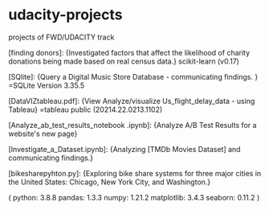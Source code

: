 # udacity-projects
projects of FWD/UDACITY track


[finding donors]:
{Investigated factors that affect the likelihood of charity donations being made based on real census data.}
scikit-learn (v0.17)

[SQlite]:
{Query a Digital Music Store Database - communicating findings. }
=SQLite Version 3.35.5

[DataVIZtableau.pdf]:
{View Analyze/visualize Us_flight_delay_data - using Tableau}
=tableau public (20214.22.0213.1102)

[Analyze_ab_test_results_notebook .ipynb]:
{Analyze A/B Test Results for a website's new page}

[Investigate_a_Dataset.ipynb]:
{Analyzing [TMDb Movies Dataset] and communicating findings.}

[bikesharepyhton.py]:
{Exploring bike share systems for three major cities in the United States: Chicago, New York City, and Washington.}


(
python: 3.8.8
pandas: 1.3.3
numpy: 1.21.2
matplotlib: 3.4.3
seaborn: 0.11.2
)
